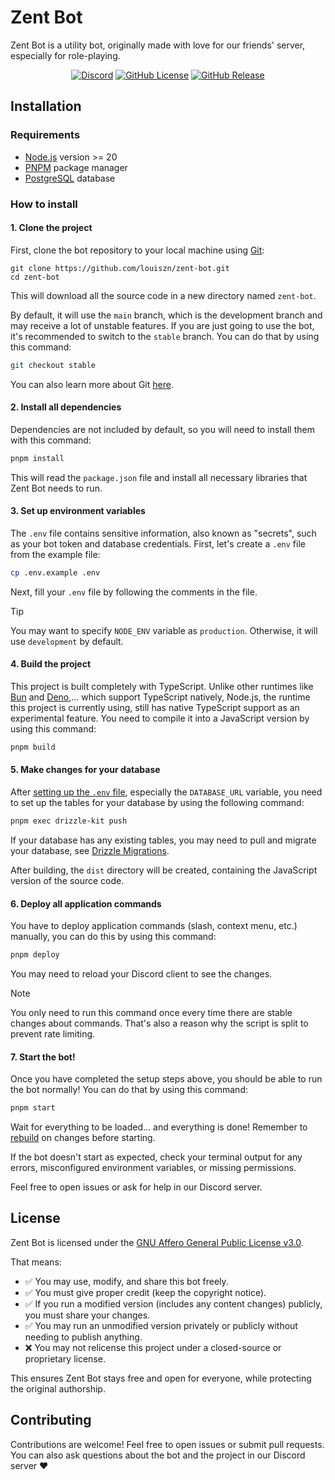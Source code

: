 # Zent Bot

Zent Bot is a utility bot, originally made with love for our friends' server, especially for role-playing.

<div align="center">
	<a href="https://discord.gg/pGnKbMfXke"><img alt="Discord" src="https://img.shields.io/discord/1353321517437681724?logo=discord&logoColor=white"></a>
	<a href="https://github.com/louiszn/zent-bot/blob/main/LICENSE"><img alt="GitHub License" src="https://img.shields.io/github/license/louiszn/zent-bot?logo=github&logoColor=white"></a>
	<a href="https://github.com/louiszn/zent-bot/releases"><img alt="GitHub Release" src="https://img.shields.io/github/v/release/louiszn/zent-bot?logo=github&logoColor=white"></a>
</div>

## Installation

### Requirements

- [Node.js](https://nodejs.org/) version >= 20
- [PNPM](https://pnpm.io) package manager
- [PostgreSQL](https://www.postgresql.org/) database

### How to install

#### 1. Clone the project

First, clone the bot repository to your local machine using [Git](https://git-scm.com/):

```
git clone https://github.com/louiszn/zent-bot.git
cd zent-bot
```

This will download all the source code in a new directory named `zent-bot`.

By default, it will use the `main` branch, which is the development branch and may receive a lot of unstable features. If you are just going to use the bot, it's recommended to switch to the `stable` branch. You can do that by using this command:

```sh
git checkout stable
```

You can also learn more about Git [here](https://github.com/git-guides).

#### 2. Install all dependencies

Dependencies are not included by default, so you will need to install them with this command:

```sh
pnpm install
```

This will read the `package.json` file and install all necessary libraries that Zent Bot needs to run.

#### 3. Set up environment variables

The `.env` file contains sensitive information, also known as "secrets", such as your bot token and database credentials. First, let's create a `.env` file from the example file:

```sh
cp .env.example .env
```

Next, fill your `.env` file by following the comments in the file.

> [!TIP]  
> You may want to specify `NODE_ENV` variable as `production`. Otherwise, it will use `development` by default.

#### 4. Build the project

This project is built completely with TypeScript. Unlike other runtimes like [Bun](https://bun.sh/) and [Deno](https://deno.com/),... which support TypeScript natively, Node.js, the runtime this project is currently using, still has native TypeScript support as an experimental feature. You need to compile it into a JavaScript version by using this command:

```sh
pnpm build
```

#### 5. Make changes for your database

After [setting up the `.env` file](#3-set-up-environment-variables), especially the `DATABASE_URL` variable, you need to set up the tables for your database by using the following command:

```sh
pnpm exec drizzle-kit push
```

If your database has any existing tables, you may need to pull and migrate your database, see [Drizzle Migrations](https://orm.drizzle.team/docs/migrations).

After building, the `dist` directory will be created, containing the JavaScript version of the source code.

#### 6. Deploy all application commands

You have to deploy application commands (slash, context menu, etc.) manually, you can do this by using this command:

```sh
pnpm deploy
```

You may need to reload your Discord client to see the changes.

> [!NOTE]  
> You only need to run this command once every time there are stable changes about commands. That's also a reason why the script is split to prevent rate limiting.

#### 7. Start the bot!

Once you have completed the setup steps above, you should be able to run the bot normally! You can do that by using this command:

```sh
pnpm start
```

Wait for everything to be loaded... and everything is done! Remember to [rebuild](#5-build-the-project) on changes before starting.

If the bot doesn't start as expected, check your terminal output for any errors, misconfigured environment variables, or missing permissions.

Feel free to open issues or ask for help in our Discord server.

## License

Zent Bot is licensed under the [GNU Affero General Public License v3.0](./LICENSE).

That means:

- ✅ You may use, modify, and share this bot freely.
- ✅ You must give proper credit (keep the copyright notice).
- ✅ If you run a modified version (includes any content changes) publicly, you must share your changes.
- ✅ You may run an unmodified version privately or publicly without needing to publish anything.
- ❌ You may not relicense this project under a closed-source or proprietary license.

This ensures Zent Bot stays free and open for everyone, while protecting the original authorship.

## Contributing

Contributions are welcome! Feel free to open issues or submit pull requests. You can also ask questions about the bot and the project in our Discord server ❤️
